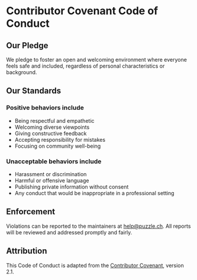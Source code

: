 # Contributor Covenant Code of Conduct

## Our Pledge

We pledge to foster an open and welcoming environment where everyone feels safe and included, regardless of personal characteristics or background.

## Our Standards

### Positive behaviors include

* Being respectful and empathetic
* Welcoming diverse viewpoints
* Giving constructive feedback
* Accepting responsibility for mistakes
* Focusing on community well-being

### Unacceptable behaviors include

* Harassment or discrimination
* Harmful or offensive language
* Publishing private information without consent
* Any conduct that would be inappropriate in a professional setting

## Enforcement

Violations can be reported to the maintainers at help@puzzle.ch. All reports will be reviewed and addressed promptly and fairly.

## Attribution

This Code of Conduct is adapted from the [Contributor Covenant](https://www.contributor-covenant.org/), version 2.1.
